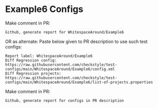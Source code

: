 # Example6 Configs
Make comment in PR:
```
Github, generate report for WhitespaceAround/Example6
```
OR as alternate:
Paste below given to PR description to use such test configs:
```
Report label: WhitespaceAround/Example6
Diff Regression config: https://raw.githubusercontent.com/checkstyle/test-configs/main/WhitespaceAround/Example6/config.xml
Diff Regression projects: https://raw.githubusercontent.com/checkstyle/test-configs/main/WhitespaceAround/Example6/list-of-projects.properties
```
Make comment in PR:
```
Github, generate report for configs in PR description
```
